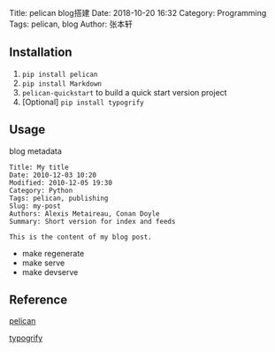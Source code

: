 Title: pelican blog搭建
Date: 2018-10-20 16:32
Category: Programming
Tags: pelican, blog
Author: 张本轩

## Installation

1. `pip install pelican`
2. `pip install Markdown`
3. `pelican-quickstart` to build a quick start version project 
4. [Optional] `pip install typogrify`

## Usage

blog metadata

```
Title: My title
Date: 2010-12-03 10:20
Modified: 2010-12-05 19:30
Category: Python
Tags: pelican, publishing
Slug: my-post
Authors: Alexis Metaireau, Conan Doyle
Summary: Short version for index and feeds

This is the content of my blog post.
```

* make regenerate 
* make serve
* make devserve

## Reference

[pelican](http://docs.getpelican.com/en/stable/install.html)

[typogrify](https://pypi.org/project/typogrify/)